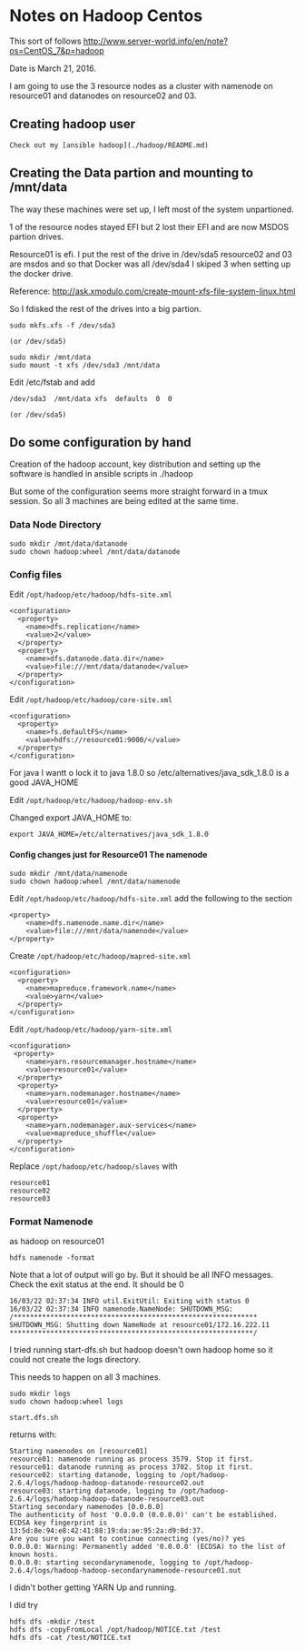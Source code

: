 # Notes on Hadoop Centos

This sort of follows http://www.server-world.info/en/note?os=CentOS_7&p=hadoop

Date is March 21, 2016.

I am going to use the 3 resource nodes as a cluster with namenode on resource01 and datanodes on
resource02 and 03.

## Creating hadoop user

    Check out my [ansible hadoop](./hadoop/README.md)

## Creating the Data partion and mounting to /mnt/data

The way these machines were set up, I left most of the system unpartioned.

1 of the resource nodes stayed EFI but 2 lost their EFI and are now MSDOS partion drives.

Resource01 is efi.  I put the rest of the drive in /dev/sda5
resource02 and 03 are msdos and so that Docker was all /dev/sda4 I skiped 3 when setting up the docker drive.

Reference: http://ask.xmodulo.com/create-mount-xfs-file-system-linux.html

So I fdisked the rest of the drives into a big partion.

    sudo mkfs.xfs -f /dev/sda3

    (or /dev/sda5)

    sudo mkdir /mnt/data
    sudo mount -t xfs /dev/sda3 /mnt/data

Edit /etc/fstab and add

    /dev/sda3  /mnt/data xfs  defaults  0  0

    (or /dev/sda5)


## Do some configuration by hand

Creation of the hadoop account, key distribution and setting up the software is handled in ansible
scripts in ./hadoop

But some of the configuration seems more straight forward in a tmux session.  So all 3 machines are
being edited at the same time.

### Data Node Directory

    sudo mkdir /mnt/data/datanode
    sudo chown hadoop:wheel /mnt/data/datanode

### Config files

Edit `/opt/hadoop/etc/hadoop/hdfs-site.xml`

    <configuration>
      <property>
        <name>dfs.replication</name>
        <value>2</value>
      </property>
      <property>
        <name>dfs.datanode.data.dir</name>
        <value>file:///mnt/data/datanode</value>
      </property>
    </configuration>

Edit `/opt/hadoop/etc/hadoop/core-site.xml`

    <configuration>
      <property>
        <name>fs.defaultFS</name>
        <value>hdfs://resource01:9000/</value>
      </property>
    </configuration>


For java I wantt o lock it to java 1.8.0  so /etc/alternatives/java_sdk_1.8.0 is a good JAVA_HOME

Edit `/opt/hadoop/etc/hadoop/hadoop-env.sh`

Changed export JAVA_HOME to:

    export JAVA_HOME=/etc/alternatives/java_sdk_1.8.0

#### Config changes just for Resource01 The namenode

    sudo mkdir /mnt/data/namenode
    sudo chown hadoop:wheel /mnt/data/namenode

Edit `/opt/hadoop/etc/hadoop/hdfs-site.xml`  add the following to the <configuration> section

    <property>
        <name>dfs.namenode.name.dir</name>
        <value>file:///mnt/data/namenode</value>
    </property>

Create `/opt/hadoop/etc/hadoop/mapred-site.xml`

    <configuration>
      <property>
        <name>mapreduce.framework.name</name>
        <value>yarn</value>
      </property>
    </configuration>


Edit `/opt/hadoop/etc/hadoop/yarn-site.xml`

    <configuration>
     <property>
        <name>yarn.resourcemanager.hostname</name>
        <value>resource01</value>
      </property>
      <property>
        <name>yarn.nodemanager.hostname</name>
        <value>resource01</value>
      </property>
      <property>
        <name>yarn.nodemanager.aux-services</name>
        <value>mapreduce_shuffle</value>
      </property>
    </configuration>

Replace `/opt/hadoop/etc/hadoop/slaves` with

    resource01
    resource02
    resource03

### Format Namenode

as hadoop on resource01

    hdfs namenode -format

Note that a lot of output will go by. But it should be all INFO messages.  Check the exit status at the end.
It should be 0

    16/03/22 02:37:34 INFO util.ExitUtil: Exiting with status 0
    16/03/22 02:37:34 INFO namenode.NameNode: SHUTDOWN_MSG:
    /************************************************************
    SHUTDOWN_MSG: Shutting down NameNode at resource01/172.16.222.11
    ************************************************************/


I tried running start-dfs.sh but hadoop doesn't own hadoop home so it could not create the logs directory.

This needs to happen on all 3 machines.

    sudo mkdir logs
    sudo chown hadoop:wheel logs

    start.dfs.sh

returns with:

    Starting namenodes on [resource01]
    resource01: namenode running as process 3579. Stop it first.
    resource01: datanode running as process 3702. Stop it first.
    resource02: starting datanode, logging to /opt/hadoop-2.6.4/logs/hadoop-hadoop-datanode-resource02.out
    resource03: starting datanode, logging to /opt/hadoop-2.6.4/logs/hadoop-hadoop-datanode-resource03.out
    Starting secondary namenodes [0.0.0.0]
    The authenticity of host '0.0.0.0 (0.0.0.0)' can't be established.
    ECDSA key fingerprint is 13:5d:8e:94:e8:42:41:88:19:da:ae:95:2a:d9:0d:37.
    Are you sure you want to continue connecting (yes/no)? yes
    0.0.0.0: Warning: Permanently added '0.0.0.0' (ECDSA) to the list of known hosts.
    0.0.0.0: starting secondarynamenode, logging to /opt/hadoop-2.6.4/logs/hadoop-hadoop-secondarynamenode-resource01.out

I didn't bother getting YARN Up and running.


I did try

    hdfs dfs -mkdir /test
    hdfs dfs -copyFromLocal /opt/hadoop/NOTICE.txt /test
    hdfs dfs -cat /test/NOTICE.txt

